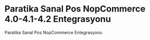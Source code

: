 # Paratika Sanal Pos NopCommerce 4.0-4.1-4.2 Entegrasyonu 
Paratika Sanal Pos NopCommerce Entegrasyonu 
